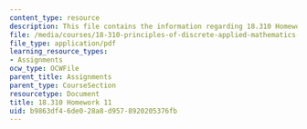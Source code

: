 ```yaml
---
content_type: resource
description: This file contains the information regarding 18.310 Homework 11.
file: /media/courses/18-310-principles-of-discrete-applied-mathematics-fall-2013/b9863df46de028a8d9578920205376fb_MIT18_310F13_Homework11.pdf
file_type: application/pdf
learning_resource_types:
- Assignments
ocw_type: OCWFile
parent_title: Assignments
parent_type: CourseSection
resourcetype: Document
title: 18.310 Homework 11
uid: b9863df4-6de0-28a8-d957-8920205376fb
---
```

